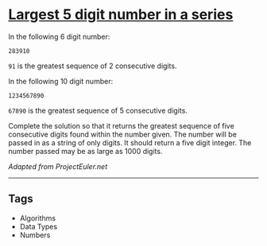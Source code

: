# [Largest 5 digit number in a series](https://www.codewars.com/kata/51675d17e0c1bed195000001)

In the following 6 digit number:

```
283910
```

`91` is the greatest sequence of 2 consecutive digits.

In the following 10 digit number:

```
1234567890
```

`67890` is the greatest sequence of 5 consecutive digits.

Complete the solution so that it returns the greatest sequence of five consecutive digits found within the number given. The number will be passed in as a string of only digits. It should return a five digit integer. The number passed may be as large as 1000 digits.

_Adapted from ProjectEuler.net_

---

## Tags

- Algorithms
- Data Types
- Numbers
